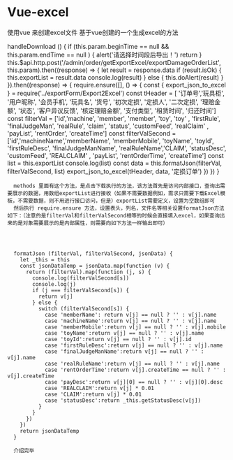 # Vue-excel
使用vue 来创建excel文件
基于vue创建的一个生成excel的方法


 handleDownload () {
        if (this.param.beginTime == null && this.param.endTime == null ) {
          alert('请选择时间段后导出！')
          return
        }
        this.$api.http.post('/admin/order/getExportExcel/exportDamageOrderList', this.param).then((response) => {
          let result = response.data
          if (result.isOk) {
            this.exportList = result.data
            console.log(result)
          } else {
            this.doAlert(result)
          }
        }).then((response) => {
          require.ensure([], () => {
            const { export_json_to_excel } = require('../exportForm/Export2Excel')
            const tHeader = [    '订单号','玩具柜',      '用户昵称',    '会员手机',      '玩具名',   '货号',  '初次定损',        '定损人',            '二次定损',   '理赔金额',  '状态',   '客户异议反馈',  '核定理赔金额', '支付类型', '租赁时间',      '归还时间']
            const filterVal =       ['id','machine',    'member',      'member',        'toy',     'toy' ,  'firstRule',      'finalJudgeMan',     'realRule',   'claim',    'status', 'customFeed',   'realClaim' ,   'payList', 'rentOrder',     'createTime']
            const filterValSecond = ['id','machineName','memberName',  'memberMobile',  'toyName', 'toyId', 'firstRuleDesc',  'finalJudgeManName', 'realRuleName','CLAIM',   'statusDesc', 'customFeed',   'REALCLAIM' ,   'payList', 'rentOrderTime', 'createTime']
            const list = this.exportList
            console.log(list)
            const data = this.formatJson(filterVal, filterValSecond, list)
            export_json_to_excel(tHeader, data, '定损订单')
          })
        })
      }
      
      
      
      
      methods 里面有这个方法，是点击下载执行的方法，该方法首先是访问内部接口，查询出需要展示的数据，用数组exportList进行接收（如果不需要数据例如，需求只需要下载Excel模板，不需要数据，则不用进行接口访问，但是）exportList需要定义，设置为空数组即可
      然后执行 require.ensure 方法，设置表头，列名，文件名等相关设置formatJson方法如下：（注意的是filterVal和filterValSecond相等的时候会直接填入excel，如果查询出来的是对象需要展示的是内部属性，则需要向如下方法一样输出即可）
      
      
      
      
      formatJson (filterVal, filterValSecond, jsonData) {
        let _this = this
        const jsonDataTemp = jsonData.map(function (v) {
          return (filterVal).map(function (j, s) {
            console.log(filterValSecond[s])
            console.log(j)
            if (j === filterValSecond[s]) {
              return v[j]
            } else {
              switch (filterValSecond[s]) {
                case 'memberName': return v[j] == null ? '' : v[j].name
                case 'machineName':return v[j] == null ? '' : v[j].name
                case 'memberMobile':return v[j] == null ? '' : v[j].mobile
                case 'toyName':return v[j] == null ? '' : v[j].name
                case 'toyId':return v[j] == null ? '' : v[j].id
                case 'firstRuleDesc':return v[j] == null ? '' : v[j].name
                case 'finalJudgeManName':return v[j] == null ? '' : v[j].name
                case 'realRuleName':return v[j] == null ? '' : v[j].name
                case 'rentOrderTime':return v[j].createTime == null ? '' : v[j].createTime
                case 'payDesc':return v[j][0] == null ? '' : v[j][0].desc
                case 'REALCLAIM':return v[j] * 0.01
                case 'CLAIM':return v[j] * 0.01
                case 'statusDesc':return _this.getStatusDesc(v[j])
              }
            }
          })
        })
        return jsonDataTemp
      }
      
      介绍完毕
